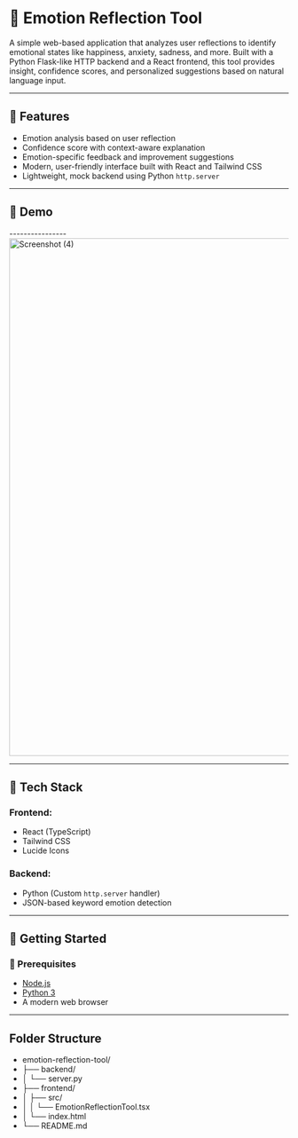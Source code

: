 # 🧠 Emotion Reflection Tool

A simple web-based application that analyzes user reflections to identify emotional states like happiness, anxiety, sadness, and more. Built with a Python Flask-like HTTP backend and a React frontend, this tool provides insight, confidence scores, and personalized suggestions based on natural language input.

---

## 🌟 Features

- Emotion analysis based on user reflection
- Confidence score with context-aware explanation
- Emotion-specific feedback and improvement suggestions
- Modern, user-friendly interface built with React and Tailwind CSS
- Lightweight, mock backend using Python `http.server`

---

## 📸 Demo

---------------- <img width="854" height="933" alt="Screenshot (4)" src="https://github.com/user-attachments/assets/841bf68f-aa33-4e3c-b1ef-bebd4a9e2c48" />


---

## 🧰 Tech Stack

### Frontend:
- React (TypeScript)
- Tailwind CSS
- Lucide Icons

### Backend:
- Python (Custom `http.server` handler)
- JSON-based keyword emotion detection

---

## 🚀 Getting Started

### 🔧 Prerequisites

- [Node.js](https://nodejs.org/)
- [Python 3](https://www.python.org/)
- A modern web browser

---
## Folder Structure
- emotion-reflection-tool/
- ├── backend/
- │   └── server.py
- ├── frontend/
- │   ├── src/
- │   │   └── EmotionReflectionTool.tsx
- │   └── index.html
- └── README.md



